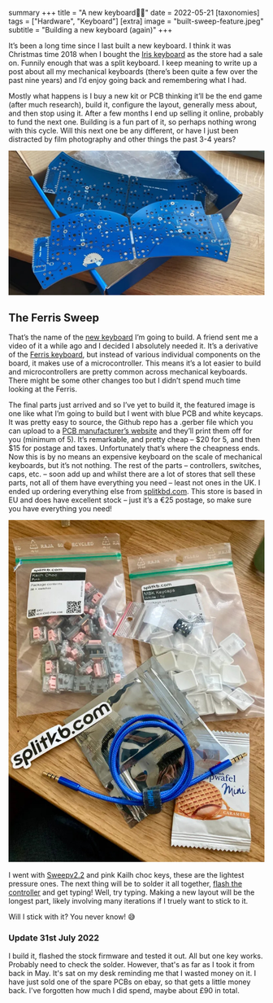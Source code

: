 summary +++
title =  "A new keyboard🧹🦀"
date =  2022-05-21
[taxonomies]
tags =  ["Hardware", "Keyboard"]
[extra]
image = "built-sweep-feature.jpeg"
subtitle =  "Building a new keyboard (again)"
+++

It’s been a long time since I last built a new keyboard. I think it was Christmas time 2018 when I bought the [Iris keyboard](https://keeb.io/products/iris-keyboard-split-ergonomic-keyboard) as the store had a sale on. Funnily enough that was a split keyboard. I keep meaning to write up a post about all my mechanical keyboards  (there’s been quite a few over the past nine years) and I’d enjoy going  back and remembering what I had.

Mostly what happens is I buy a  new kit or PCB thinking it’ll be the end game (after much research),  build it, configure the layout, generally mess about, and then stop  using it. After a few months I end up selling it online, probably to  fund the next one. Building is a fun part of it, so perhaps nothing  wrong with this cycle. Will this next one be any different, or have I  just been distracted by film photography and other things the past 3-4  years?

![Five blue PCBs](ferris-pcb.jpeg "Five blue PCBs")

## The Ferris Sweep

That’s the name of the [new keyboard](https://github.com/davidphilipbarr/Sweep) I’m going to build. A friend sent me a video of it a while ago and I decided I absolutely needed it. It’s a derivative of the [Ferris keyboard](https://github.com/pierrechevalier83/ferris), but instead of various individual components on the board, it makes use of a microcontroller. This means it’s a lot easier to build and  microcontrollers are pretty common across mechanical keyboards. There  might be some other changes too but I didn’t spend much time looking at  the Ferris.

The final parts just arrived and so I’ve yet to build  it, the featured image is one like what I’m going to build but I went  with blue PCB and white keycaps. It was pretty easy to source, the  Github repo has a .gerber file which you can upload to a [PCB manufacturer’s website](https://jlcpcb.com/) and they’ll print them off for you (minimum of 5). It’s remarkable, and pretty cheap – $20 for 5, and then $15 for postage and taxes.  Unfortunately that’s where the cheapness ends. Now this is by no means  an expensive keyboard on the scale of mechanical keyboards, but it’s not nothing. The rest of the parts – controllers, switches, caps, etc. –  soon add up and whilst there are a lot of stores that sell these parts,  not all of them have everything you need – least not ones in the UK. I  ended up ordering everything else from [splitkbd.com](https://splitkb.com/). This store is based in EU and does have excellent stock – just it’s a €25 postage, so make sure you have everything you need!

![Everything else you need](ferris-parts.jpeg "Everything else you need")

I went with [Sweepv2.2](https://github.com/davidphilipbarr/Sweep/tree/main/Sweepv2.2) and pink Kailh choc keys, these are the lightest pressure ones. The next thing will be to solder it all together, [flash the controller](https://docs.qmk.fm/#/) and get typing! Well, try typing. Making a new layout will be the  longest part, likely involving many iterations if I truely want to stick to it.

Will I stick with it? You never know! 😅

### Update 31st July 2022

I build it, flashed the stock firmware and tested it out. All but one key works. Probably need to check the solder. However, that's as far as I  took it from back in May. It's sat on my desk reminding me that I wasted money on it. I have just sold one of the spare PCBs on ebay, so that  gets a little money back. I've forgotten how much I did spend, maybe  about £90 in total.
